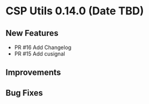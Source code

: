 # CSP Utils 0.14.0 (Date TBD)

## New Features
+ PR #16 Add Changelog
+ PR #15 Add cusignal
## Improvements
## Bug Fixes
